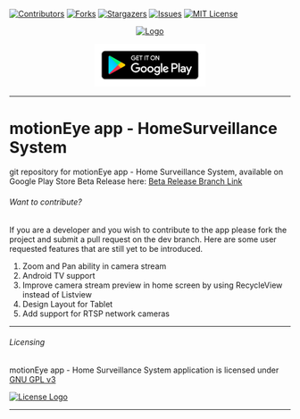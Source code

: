 [![Contributors][contributors-shield]][contributors-url] [![Forks][forks-shield]][forks-url] [![Stargazers][stars-shield]][stars-url] [![Issues][issues-shield]][issues-url] [![MIT License][license-shield]][license-url]



<p align="center">
  <a href="https://github.com/JairajJangle/motionEye_app_HomeSurveillanceSystem">
    <img src="https://lh3.googleusercontent.com/oP-cPUAKRhaikPnu6FI3EISNcypEbyxZej3P9xNHvJSzk1F00ArtnYbotDvpEGDCJzJB=s180-rw" alt="Logo" width="160">
  </a>

<p align="center">
  <a href="https://play.google.com/store/apps/details?id=com.jairaj.janglegmail.motioneye">
    <img src="app/src/main/res/drawable/google_play_badge.png" alt="Google Play Store Link" width="200">
  </a>


---



# motionEye app - HomeSurveillance System
git repository for motionEye app - Home Surveillance System, available on Google Play Store
Beta Release here: [Beta Release Branch Link](https://github.com/JairajJangle/motionEye_app_HomeSurveillanceSystem/tree/beta-main)

###### Want to contribute?
If you are a developer and you wish to contribute to the app please fork the project and submit a pull request on the dev branch. Here are some user requested features that are still yet to be introduced.

1. Zoom and Pan ability in camera stream
2. Android TV support
3. Improve camera stream preview in home screen by using RecycleView instead of Listview
4. Design Layout for Tablet
5. Add support for RTSP network cameras

---
###### Licensing
motionEye app - Home Surveillance System application is licensed under [GNU GPL v3](https://github.com/JairajJangle/motionEye_app_HomeSurveillanceSystem/blob/master/LICENSE)

<p align="left">
  <a href="https://github.com/JairajJangle/motionEye_app_HomeSurveillanceSystem/blob/master/LICENSE">
    <img src="https://www.gnu.org/graphics/gplv3-with-text-136x68.png" alt="License Logo" width="140">
  </a>

------

<!-- MARKDOWN LINKS & IMAGES -->

[contributors-shield]: https://img.shields.io/github/contributors/JairajJangle/motionEye_app_HomeSurveillanceSystem?style=flat-square
[contributors-url]: https://github.com/JairajJangle/motionEye_app_HomeSurveillanceSystem/graphs/contributors
[forks-shield]: https://img.shields.io/github/forks/JairajJangle/motionEye_app_HomeSurveillanceSystem.svg?style=flat-square
[forks-url]: https://github.com/JairajJangle/motionEye_app_HomeSurveillanceSystem/network/members
[stars-shield]: https://img.shields.io/github/stars/JairajJangle/motionEye_app_HomeSurveillanceSystem.svg?style=flat-square
[stars-url]: https://github.com/JairajJangle/motionEye_app_HomeSurveillanceSystem/stargazers
[issues-shield]: https://img.shields.io/github/issues/JairajJangle/motionEye_app_HomeSurveillanceSystem.svg?style=flat-square
[issues-url]: https://github.com/JairajJangle/motionEye_app_HomeSurveillanceSystem/issues
[license-shield]: https://img.shields.io/github/license/JairajJangle/motionEye_app_HomeSurveillanceSystem.svg?style=flat-square
[license-url]: https://github.com/JairajJangle/motionEye_app_HomeSurveillanceSystem/blob/master/LICENSE.txt 